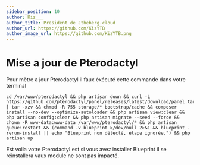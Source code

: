 ```yaml
---
sidebar_position: 10
author: Kiz___
author_title: President de Jtheberg.cloud
author_url: https://github.com/KizYTB
author_image_url: https://github.com/KizYTB.png
---
```


# Mise a jour de Pterodactyl

Pour mètre a jour Pterodactyl il faux éxécuté cette commande dans votre terminal

```
cd /var/www/pterodactyl && php artisan down && curl -L https://github.com/pterodactyl/panel/releases/latest/download/panel.tar.gz | tar -xzv && chmod -R 755 storage/* bootstrap/cache && composer install --no-dev --optimize-autoloader && php artisan view:clear && php artisan config:clear && php artisan migrate --seed --force && chown -R www-data:www-data /var/www/pterodactyl/* && php artisan queue:restart && (command -v blueprint >/dev/null 2>&1 && blueprint -rerun-install || echo "Blueprint non détecté, étape ignorée.") && php artisan up
```

Est voila votre Pterodactyl est si vous avez installer Blueprint il se réinstallera vaux module ne sont pas impacté.
